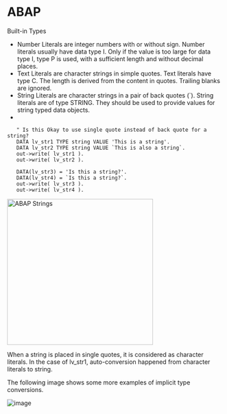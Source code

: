 # ABAP
Built-in Types

- Number Literals are integer numbers with or without sign. Number literals usually have data type I. Only if the value is too large for data type I, type P is used, with a sufficient length and without decimal places.
- Text Literals are character strings in simple quotes. Text literals have type C. The length is derived from the content in quotes. Trailing blanks are ignored.
- String Literals are character strings in a pair of back quotes (`). String literals are of type STRING. They should be used to provide values for string typed data objects.
- 
```abap
   " Is this Okay to use single quote instead of back quote for a string?
   DATA lv_str1 TYPE string VALUE 'This is a string'.
   DATA lv_str2 TYPE string VALUE `This is also a string`.
   out->write( lv_str1 ).
   out->write( lv_str2 ).

   DATA(lv_str3) = 'Is this a string?'.
   DATA(lv_str4) = `Is this a string?`.
   out->write( lv_str3 ).
   out->write( lv_str4 ).
```

<img width="340" alt="ABAP Strings" src="https://github.com/user-attachments/assets/c8f5c376-1010-4938-b355-90c958ac1b2c" />

When a string is placed in single quotes, it is considered as character literals. In the case of lv_str1, auto-conversion happened from character literals to string.

The following image shows some more examples of implicit type conversions.

![image](https://github.com/user-attachments/assets/db5fdbd1-5277-4852-949b-5b091066300f)

